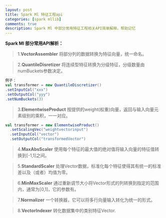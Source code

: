 ```yaml
---
layout: post
title: Spark Ml 特征工程api
categories: [spark mllib]
comments: true
description: Spark Ml 中部分常用特征工程相关API简单解释，帮助记忆
---
```


**Spark Ml 部分常用API解析：**

>  1.**VectorAssembler** 将部分列的数据转换为特征向量，统一命名。

> 2.**QuantileDisretizer** 将连续型特征转换为分级特征，分级数量由numBuckets参数决定。

```scala
例子：
val transformer = new QuantileDiscretizer()
.setInputCol("xxx")
.setOutputCol("yyy")
.setNumBuckets(3)
```

> 3.**ElementwiseProduct** 按提供的weight(权重)向量，返回与输入向量元素级别的乘积，一一对应。

```scala
val transformer = new ElementwiseProduct()
  .setScalingVec("weightvectorinput")
  .setInputCol("vector")
  .setOutputCol("transformedVector")
```

> 4.**MaxAbsScaler** 使用每个特征的最大值的绝对值将输入向量的特征值转换到[-1,1]之间。

> 5.**StandardScaler** 处理Vector数据，标准化每个特征使得其有统一的标准差以及（或者）均值为零。

> 6.**MinMaxScaler**  通过重新调节大小将Vector形式的列转换到指定的范围内，通常为[0,1]，它的参数有。

> 7.**Normalizer**  一个转换器，它可以将多行向量输入转化为统一的形式。

> 8.**VectorIndexer** 转化数据集中的类别特征Vector.

